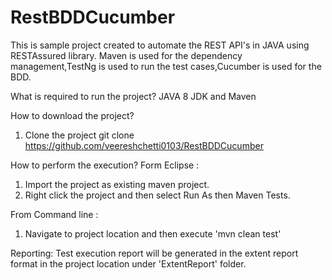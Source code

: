 # RestBDDCucumber

This is sample project created to automate the REST API's in JAVA using RESTAssured library.
Maven is used for the dependency management,TestNg is used to run the test cases,Cucumber is used for the BDD.

What is required to run the project?
JAVA 8 JDK and Maven


How to download the project?
1. Clone the project
	git clone https://github.com/veereshchetti0103/RestBDDCucumber

How to perform the execution?
Form Eclipse :
1. Import the project as existing maven project.
2. Right click the project and then select Run As  then Maven Tests.

From Command line :
1. Navigate to project location  and then execute 'mvn clean test'

Reporting:
Test execution report will be generated in the extent report format in the project location under 'ExtentReport' folder.
